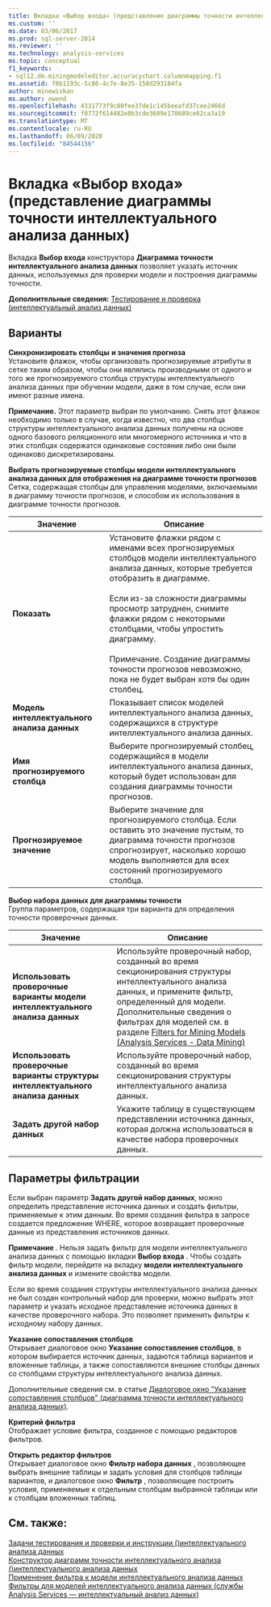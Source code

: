 ```yaml
---
title: Вкладка «Выбор входа» (представление диаграммы точности интеллектуального анализа данных) | Документация Майкрософт
ms.custom: ''
ms.date: 03/06/2017
ms.prod: sql-server-2014
ms.reviewer: ''
ms.technology: analysis-services
ms.topic: conceptual
f1_keywords:
- sql12.dm.miningmodeleditor.accuracychart.columnmapping.f1
ms.assetid: f8b1193c-5c86-4c7e-8e35-158d293184fa
author: minewiskan
ms.author: owend
ms.openlocfilehash: 4331773f9c80fee37de1c145beeafd37cee2466d
ms.sourcegitcommit: f0772f614482e0b3cde3609e178689ce62ca3a19
ms.translationtype: MT
ms.contentlocale: ru-RU
ms.lasthandoff: 06/09/2020
ms.locfileid: "84544156"
---
```

# <a name="input-selection-tab-mining-accuracy-chart-view"></a>Вкладка «Выбор входа» (представление диаграммы точности интеллектуального анализа данных)
  Вкладка **Выбор входа** конструктора **Диаграмма точности интеллектуального анализа данных** позволяет указать источник данных, используемых для проверки модели и построения диаграммы точности.  
  
 **Дополнительные сведения:** [Тестирование и проверка (интеллектуальный анализ данных)](data-mining/testing-and-validation-data-mining.md)  
  
## <a name="options"></a>Варианты  
 **Синхронизировать столбцы**  **и значения прогноза**  
 Установите флажок, чтобы организовать прогнозируемые атрибуты в сетке таким образом, чтобы они являлись производными от одного и того же прогнозируемого столбца структуры интеллектуального анализа данных при обучении модели, даже в том случае, если они имеют разные имена.  
  
 **Примечание.** Этот параметр выбран по умолчанию. Снять этот флажок необходимо только в случае, когда известно, что два столбца структуры интеллектуального анализа данных получены на основе одного базового реляционного или многомерного источника и что в этих столбцах содержатся одинаковые состояния либо они были одинаково дискретизированы.  
  
 **Выбрать прогнозируемые столбцы модели интеллектуального анализа данных для отображения на диаграмме точности прогнозов**  
 Сетка, содержащая столбцы для управления моделями, включаемыми в диаграмму точности прогнозов, и способом их использования в диаграмме точности прогнозов.  
  
|Значение|Описание|  
|-----------|-----------------|  
|**Показать**|Установите флажки рядом с именами всех прогнозируемых столбцов модели интеллектуального анализа данных, которые требуется отобразить в диаграмме.<br /><br /> Если из-за сложности диаграммы просмотр затруднен, снимите флажки рядом с некоторыми столбцами, чтобы упростить диаграмму.<br /><br /> Примечание. Создание диаграммы точности прогнозов невозможно, пока не будет выбран хотя бы один столбец.|  
|**Модель интеллектуального анализа данных**|Показывает список моделей интеллектуального анализа данных, содержащихся в структуре интеллектуального анализа данных.|  
|**Имя прогнозируемого столбца**|Выберите прогнозируемый столбец, содержащийся в модели интеллектуального анализа данных, который будет использован для создания диаграммы точности прогнозов.|  
|**Прогнозируемое значение**|Выберите значение для прогнозируемого столбца. Если оставить это значение пустым, то диаграмма точности прогнозов спрогнозирует, насколько хорошо модель выполняется для всех состояний прогнозируемого столбца.|  
  
 **Выбор набора данных для диаграммы точности**  
 Группа параметров, содержащая три варианта для определения точности проверочных данных.  
  
|Значение|Описание|  
|-----------|-----------------|  
|**Использовать проверочные варианты модели интеллектуального анализа данных**|Используйте проверочный набор, созданный во время секционирования структуры интеллектуального анализа данных, и примените фильтр, определенный для модели. Дополнительные сведения о фильтрах для моделей см. в разделе [Filters for Mining Models &#40;Analysis Services - Data Mining&#41;](data-mining/mining-models-analysis-services-data-mining.md)|  
|**Использовать проверочные варианты структуры интеллектуального анализа данных**|Используйте проверочный набор, созданный во время секционирования структуры интеллектуального анализа данных.|  
|**Задать другой набор данных**|Укажите таблицу в существующем представлении источника данных, которая должна использоваться в качестве набора проверочных данных.|  
  
## <a name="filtering-options"></a>Параметры фильтрации  
 Если выбран параметр **Задать другой набор данных**, можно определить представление источника данных и создать фильтры, применяемые к этим данным. Во время создания фильтра в запросе создается предложение WHERE, которое возвращает проверочные данные из представления источников данных.  
  
 **Примечание** . Нельзя задать фильтр для модели интеллектуального анализа данных с помощью вкладки **Выбор входа** . Чтобы создать фильтр модели, перейдите на вкладку **модели интеллектуального анализа данных** и измените свойства модели.  
  
 Если во время создания структуры интеллектуального анализа данных не был создан контрольный набор для проверки, можно выбрать этот параметр и указать исходное представление источника данных в качестве проверочного набора. Это позволяет применить фильтры к исходному набору данных.  
  
 **Указание сопоставления столбцов**  
 Открывает диалоговое окно **Указание сопоставления столбцов**, в котором выбирается источник данных, задаются таблица вариантов и вложенные таблицы, а также сопоставляются внешние столбцы данных со столбцами структуры интеллектуального анализа данных.  
  
 Дополнительные сведения см. в статье [Диалоговое окно "Указание сопоставления столбцов" (диаграмма точности интеллектуального анализа данных)](specify-column-mapping-dialog-box-mining-accuracy-chart.md).  
  
 **Критерий фильтра**  
 Отображает условие фильтра, созданное с помощью редакторов фильтров.  
  
 **Открыть редактор фильтров**  
 Открывает диалоговое окно **Фильтр набора данных** , позволяющее выбрать внешние таблицы и задать условия для столбцов таблицы вариантов, и диалоговое окно **Фильтр** , позволяющее построить условия, применяемые к отдельным столбцам выбранной таблицы или к столбцам вложенных таблиц.  
  
## <a name="see-also"></a>См. также:  
 [Задачи тестирования и проверки и инструкции &#40;&#41;интеллектуального анализа данных](data-mining/testing-and-validation-tasks-and-how-tos-data-mining.md)   
 [Конструктор диаграмм точности интеллектуального анализа &#40;&#41;интеллектуального анализа данных](mining-accuracy-chart-designer-data-mining.md)   
 [Применение фильтра к модели интеллектуального анализа данных](data-mining/apply-a-filter-to-a-mining-model.md)   
 [Фильтры для моделей интеллектуального анализа данных (службы Analysis Services — интеллектуальный анализ данных)](data-mining/mining-models-analysis-services-data-mining.md)  
  
  
